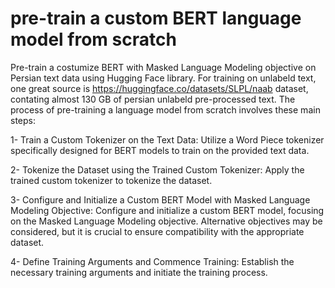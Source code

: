 # pre-train a custom BERT language model from scratch
Pre-train a costumize BERT with Masked Language Modeling objective on Persian text data using Hugging Face library.
For training on unlabeld text, one great source is https://huggingface.co/datasets/SLPL/naab dataset, contating almost 130 GB of persian unlabeld pre-processed text.
The process of pre-training a language model from scratch involves these main steps:

1- Train a Custom Tokenizer on the Text Data:
    Utilize a Word Piece tokenizer specifically designed for BERT models to train on the provided text data.

2- Tokenize the Dataset using the Trained Custom Tokenizer:
    Apply the trained custom tokenizer to tokenize the dataset.

3- Configure and Initialize a Custom BERT Model with Masked Language Modeling Objective:
    Configure and initialize a custom BERT model, focusing on the Masked Language Modeling objective. Alternative objectives may be considered, but it is crucial to ensure compatibility with the appropriate dataset.

4- Define Training Arguments and Commence Training:
    Establish the necessary training arguments and initiate the training process.

